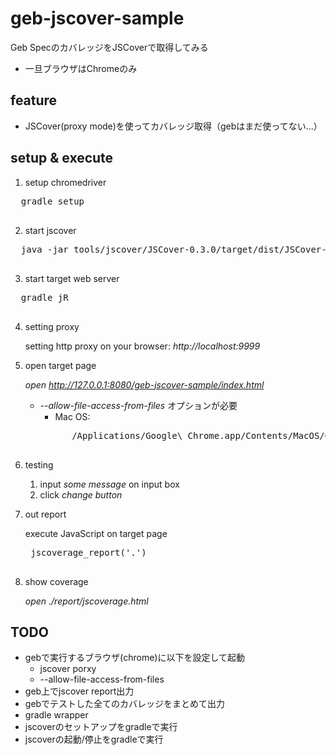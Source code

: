 # geb-jscover-sample

Geb SpecのカバレッジをJSCoverで取得してみる

- 一旦ブラウザはChromeのみ

## feature

- JSCover(proxy mode)を使ってカバレッジ取得（gebはまだ使ってない...）

## setup & execute

1. setup chromedriver
  <pre>
  gradle setup
  </pre>

2. start jscover
  <pre>
  java -jar tools/jscover/JSCover-0.3.0/target/dist/JSCover-all.jar -ws --proxy --port=9999 --report-dir=report --document-root=../src/main/webapp/
  </pre>

3. start target web server
  <pre>
  gradle jR
  </pre>

4. setting proxy

    setting http proxy on your browser: *http://localhost:9999*

5. open target page

    *open http://127.0.0.1:8080/geb-jscover-sample/index.html*

    - *--allow-file-access-from-files* オプションが必要
        - Mac OS:
        <pre>
            /Applications/Google\ Chrome.app/Contents/MacOS/Google\ Chrome --allow-file-access-from-files
        </pre>

6. testing
    1. input *some message* on input box
    2. click *change button*

7. out report

    execute JavaScript on target page
    <pre>
    jscoverage_report('.')
    </pre>

8. show coverage

    *open ./report/jscoverage.html*

## TODO

- gebで実行するブラウザ(chrome)に以下を設定して起動
    - jscover porxy
    - --allow-file-access-from-files
- geb上でjscover report出力
- gebでテストした全てのカバレッジをまとめて出力
- gradle wrapper
- jscoverのセットアップをgradleで実行
- jscoverの起動/停止をgradleで実行